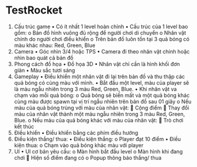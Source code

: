 # TestRocket
1. Cấu trúc game
  •	Có ít nhất 1 level hoàn chỉnh
  •	Cấu trúc của 1 level bao gồm: 
    o	Bản đồ hình vuông đủ rộng để người chơi di chuyển
    o	Nhân vật chính do người chơi điều khiển
    o	Trên bản đồ luôn tồn tại 3 quả bóng có màu khác nhau: Red, Green, Blue
2. Camera
  •	Góc nhìn 3/4 hoặc TPS
  •	Camera đi theo nhân vật chính hoặc nhìn bao quát cả bản đồ
3. Phong cách đồ họa
  •	Đồ họa 3D
  •	Nhân vật chỉ cần là hình khối đơn giản
  •	Màu sắc tươi sáng
4. Gameplay
  •	Điều khiển một nhân vật đi lại trên bản đồ và thu thập các quả bóng có cùng màu với mình.
  •	Bắt đầu một level, màu của player sẽ là màu ngẫu nhiên trong 3 màu Red, Green, Blue.
  •	Khi nhân vật va chạm vào mỗi quả bóng: 
    o	Quả bóng sẽ biến mất và một quả bóng khác cùng màu được spawn tại vị trí ngẫu nhiên trên bản đồ sau 01 giây
    o	Nếu màu của quả bóng trùng với màu của nhân vật: 
      	Cộng điểm
      	Thay đổi màu của nhân vật thành một màu ngẫu nhiên trong 3 màu Red, Green, Blue.
    o	Nếu màu của quả bóng khác với màu của nhân vật: 
      	 Trò chơi kết thúc
5. Điều khiển
  •	Điều khiển bằng các phím điều hướng
6. Điều kiện thắng/ thua:
  •	Điều kiện thắng: 
    o	Player đạt 10 điểm
  •	Điều kiện thua: 
    o	Chạm vào quả bóng khác màu với player
7. UI
  •	UI cơ bản yêu cầu: 
    o	Màn hình bắt đầu level
    o	Màn hình khi đang chơi 
      	Hiện số điểm đang có
    o	Popup thông báo thắng/ thua
